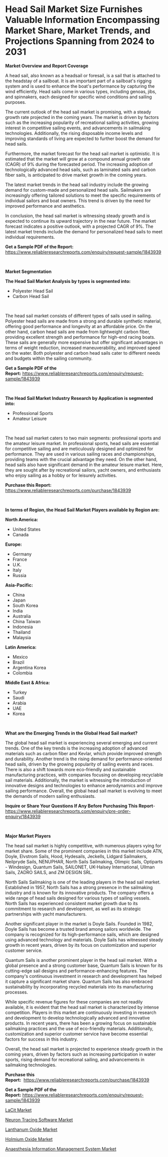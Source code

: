 <p><h1>Head Sail Market Size Furnishes Valuable Information Encompassing Market Share, Market Trends, and Projections Spanning from 2024 to 2031</h1></p><p><strong>Market Overview and Report Coverage</strong></p>
<p><p>A head sail, also known as a headsail or foresail, is a sail that is attached to the headstay of a sailboat. It is an important part of a sailboat's rigging system and is used to enhance the boat's performance by capturing the wind efficiently. Head sails come in various types, including genoas, jibs, and spinnakers, each designed for specific wind conditions and sailing purposes.</p><p>The current outlook of the head sail market is promising, with a steady growth rate projected in the coming years. The market is driven by factors such as the increasing popularity of recreational sailing activities, growing interest in competitive sailing events, and advancements in sailmaking technologies. Additionally, the rising disposable income levels and improving standards of living are expected to further boost the demand for head sails.</p><p>Furthermore, the market forecast for the head sail market is optimistic. It is estimated that the market will grow at a compound annual growth rate (CAGR) of 9% during the forecasted period. The increasing adoption of technologically advanced head sails, such as laminated sails and carbon fiber sails, is anticipated to drive market growth in the coming years.</p><p>The latest market trends in the head sail industry include the growing demand for custom-made and personalized head sails. Sailmakers are increasingly offering tailored solutions to meet the specific requirements of individual sailors and boat owners. This trend is driven by the need for improved performance and aesthetics.</p><p>In conclusion, the head sail market is witnessing steady growth and is expected to continue its upward trajectory in the near future. The market forecast indicates a positive outlook, with a projected CAGR of 9%. The latest market trends include the demand for personalized head sails to meet individual requirements.</p></p>
<p><strong>Get a Sample PDF of the Report:</strong> <a href="https://www.reliableresearchreports.com/enquiry/request-sample/1843939">https://www.reliableresearchreports.com/enquiry/request-sample/1843939</a></p>
<p>&nbsp;</p>
<p><strong>Market Segmentation</strong></p>
<p><strong>The Head Sail Market Analysis by types is segmented into:</strong></p>
<p><ul><li>Polyester Head Sail</li><li>Carbon Head Sail</li></ul></p>
<p>&nbsp;</p>
<p><p>The head sail market consists of different types of sails used in sailing. Polyester head sails are made from a strong and durable synthetic material, offering good performance and longevity at an affordable price. On the other hand, carbon head sails are made from lightweight carbon fiber, providing excellent strength and performance for high-end racing boats. These sails are generally more expensive but offer significant advantages in terms of weight reduction, increased maneuverability, and improved speed on the water. Both polyester and carbon head sails cater to different needs and budgets within the sailing community.</p></p>
<p><strong>Get a Sample PDF of the Report:</strong>&nbsp;<a href="https://www.reliableresearchreports.com/enquiry/request-sample/1843939">https://www.reliableresearchreports.com/enquiry/request-sample/1843939</a></p>
<p>&nbsp;</p>
<p><strong>The Head Sail Market Industry Research by Application is segmented into:</strong></p>
<p><ul><li>Professional Sports</li><li>Amateur Leisure</li></ul></p>
<p>&nbsp;</p>
<p><p>The head sail market caters to two main segments: professional sports and the amateur leisure market. In professional sports, head sails are essential for competitive sailing and are meticulously designed and optimized for performance. They are used in various sailing races and championships, providing teams with the crucial advantage they need. On the other hand, head sails also have significant demand in the amateur leisure market. Here, they are sought after by recreational sailors, yacht owners, and enthusiasts who enjoy sailing as a hobby or for leisurely activities.</p></p>
<p><strong>Purchase this Report:</strong>&nbsp; <a href="https://www.reliableresearchreports.com/purchase/1843939">https://www.reliableresearchreports.com/purchase/1843939</a></p>
<p>&nbsp;</p>
<p><strong>In terms of Region, the Head Sail Market Players available by Region are:</strong></p>
<p>
    <p> <strong> North America: </strong>
        <ul>
            <li>United States</li>
            <li>Canada</li>
        </ul>
        </p> 
    <p> <strong> Europe: </strong>
        <ul>
            <li>Germany</li>
            <li>France</li>
            <li>U.K.</li>
            <li>Italy</li>
            <li>Russia</li>
        </ul>
        </p> 
    <p> <strong> Asia-Pacific: </strong>
        <ul>
            <li>China</li>
            <li>Japan</li>
            <li>South Korea</li>
            <li>India</li>
            <li>Australia</li>
            <li>China Taiwan</li>
            <li>Indonesia</li>
            <li>Thailand</li>
            <li>Malaysia</li>
        </ul>
        </p> 
    <p> <strong> Latin America: </strong>
        <ul>
            <li>Mexico</li>
            <li>Brazil</li>
            <li>Argentina Korea</li>
            <li>Colombia</li>
        </ul>
        </p> 
    <p> <strong> Middle East & Africa: </strong>
        <ul>
            <li>Turkey</li>
            <li>Saudi</li>
            <li>Arabia</li>
            <li>UAE</li>
            <li>Korea</li>
        </ul>
    </p>
    </p>
<p>&nbsp;</p>
<p><strong>What are the Emerging Trends in the Global Head Sail market?</strong></p>
<p><p>The global head sail market is experiencing several emerging and current trends. One of the key trends is the increasing adoption of advanced materials such as carbon fiber and Kevlar, which provide improved strength and durability. Another trend is the rising demand for performance-oriented head sails, driven by the growing popularity of sailing events and races. There is also a shift towards more eco-friendly and sustainable manufacturing practices, with companies focusing on developing recyclable sail materials. Additionally, the market is witnessing the introduction of innovative designs and technologies to enhance aerodynamics and improve sailing performance. Overall, the global head sail market is evolving to meet the demands of modern sailing enthusiasts.</p></p>
<p><strong>Inquire or Share Your Questions If Any Before Purchasing This Report</strong>- <a href="https://www.reliableresearchreports.com/enquiry/pre-order-enquiry/1843939">https://www.reliableresearchreports.com/enquiry/pre-order-enquiry/1843939</a></p>
<p>&nbsp;</p>
<p><strong>Major Market Players</strong></p>
<p><p>The head sail market is highly competitive, with numerous players vying for market share. Some of the prominent companies in this market include ATN, Doyle, Elvstrom Sails, Hood, Hydesails, Jeckells, Lidgard Sailmakers, Neilpryde Sails, NENUPHAR, North Sails Sailmaking, Olimpic Sails, Optiparts - Windesign, Quantum Sails, SAILONET, UK-Halsey International, Ullman Sails, ZADRO SAILS, and ZM DESIGN SRL.</p><p>North Sails Sailmaking is one of the leading players in the head sail market. Established in 1957, North Sails has a strong presence in the sailmaking industry and is known for its innovative products. The company offers a wide range of head sails designed for various types of sailing vessels. North Sails has experienced consistent market growth due to its commitment to research and development, as well as its strategic partnerships with yacht manufacturers.</p><p>Another significant player in the market is Doyle Sails. Founded in 1982, Doyle Sails has become a trusted brand among sailors worldwide. The company is recognized for its high-performance sails, which are designed using advanced technology and materials. Doyle Sails has witnessed steady growth in recent years, driven by its focus on customization and superior customer service.</p><p>Quantum Sails is another prominent player in the head sail market. With a global presence and a strong customer base, Quantum Sails is known for its cutting-edge sail designs and performance-enhancing features. The company's continuous investment in research and development has helped it capture a significant market share. Quantum Sails has also embraced sustainability by incorporating recycled materials into its manufacturing processes.</p><p>While specific revenue figures for these companies are not readily available, it is evident that the head sail market is characterized by intense competition. Players in this market are continuously investing in research and development to develop technologically advanced and innovative products. In recent years, there has been a growing focus on sustainable sailmaking practices and the use of eco-friendly materials. Additionally, customization and superior customer service have become essential factors for success in this industry.</p><p>Overall, the head sail market is projected to experience steady growth in the coming years, driven by factors such as increasing participation in water sports, rising demand for recreational sailing, and advancements in sailmaking technologies.</p></p>
<p><strong>Purchase this Report:</strong>&nbsp;&nbsp;<a href="https://www.reliableresearchreports.com/purchase/1843939">https://www.reliableresearchreports.com/purchase/1843939</a></p>
<p></p>
<p><strong>Get a Sample PDF of the Report:</strong>&nbsp;<a href="https://www.reliableresearchreports.com/enquiry/request-sample/1843939">https://www.reliableresearchreports.com/enquiry/request-sample/1843939</a></p>
<p><p><a href="https://www.linkedin.com/pulse/lacit-market-share-amp-new-trends-analysis-report-type-application-2mahe/">LaCit Market</a></p><p><a href="https://medium.com/@peterm12562/neuron-tracing-software-market-share-evolution-and-market-growth-trends-2023-2030-bfe6156cee76">Neuron Tracing Software Market</a></p><p><a href="https://www.linkedin.com/pulse/lanthanum-oxide-market-insights-players-forecast-till-1pmfe/">Lanthanum Oxide Market</a></p><p><a href="https://www.linkedin.com/pulse/holmium-oxide-market-size-2023-2030-global-industrial-ayzse/">Holmium Oxide Market</a></p><p><a href="https://medium.com/@peterm12562/anaesthesia-information-management-system-market-insights-into-market-cagr-market-trends-and-f66b1c15548a">Anaesthesia Information Management System Market</a></p></p>